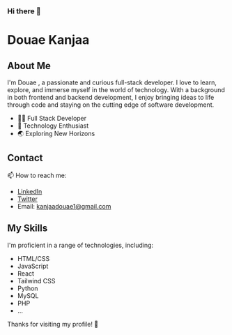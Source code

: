 ### Hi there 👋

<!--
**Douaekanjaa/Douaekanjaa** is a ✨ _special_ ✨ repository because its `README.md` (this file) appears on your GitHub profile.

Here are some ideas to get you started:

- 🔭 I’m currently working on ...
- 🌱 I’m currently learning ...
- 👯 I’m looking to collaborate on ...
- 🤔 I’m looking for help with ...
- 💬 Ask me about ...
- 📫 How to reach me: ...
- 😄 Pronouns: ...
- ⚡ Fun fact: ...
-->
# Douae Kanjaa


## About Me

I'm Douae , a passionate and curious full-stack developer. I love to learn, explore, and immerse myself in the world of technology. With a background in both frontend and backend development, I enjoy bringing ideas to life through code and staying on the cutting edge of software development.

- 👩‍💻 Full Stack Developer
- 🚀 Technology Enthusiast
- 🌏 Exploring New Horizons

## Contact

📫 How to reach me:

- [LinkedIn](www.linkedin.com/in/douae-kanjaa-2728b5270)
- [Twitter](https://twitter.com/DouaeKanjaa)
- Email: kanjaadouae1@gmail.com

## My Skills

I'm proficient in a range of technologies, including:

- HTML/CSS
- JavaScript
- React
- Tailwind CSS
- Python
- MySQL
- PHP
- ...



Thanks for visiting my profile! 🚀
